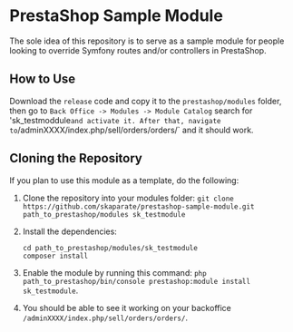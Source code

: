 # PrestaShop Sample Module

The sole idea of this repository is to serve as a sample module for people looking to override Symfony routes and/or controllers in PrestaShop.

## How to Use

Download the `release` code and copy it to the `prestashop/modules` folder, then go to `Back Office -> Modules -> Module Catalog` search for 'sk_testmoddule` and activate it. After that, navigate to `/adminXXXX/index.php/sell/orders/orders/` and it should work.

## Cloning the Repository

If you plan to use this module as a template, do the following:

1. Clone the repository into your modules folder: `git clone https://github.com/skaparate/prestashop-sample-module.git path_to_prestashop/modules sk_testmodule`
2. Install the dependencies:

   ```
   cd path_to_prestashop/modules/sk_testmodule
   composer install
   ```
3. Enable the module by running this command: `php path_to_prestashop/bin/console prestashop:module install sk_testmodule`.
3. You should be able to see it working on your backoffice `/adminXXXX/index.php/sell/orders/orders/`.
